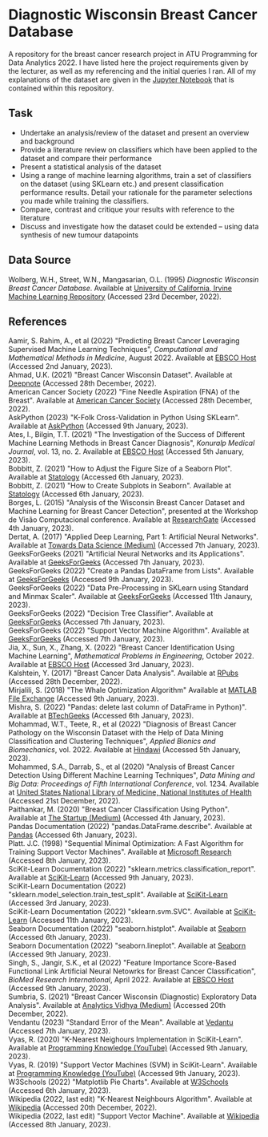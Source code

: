 # Diagnostic Wisconsin Breast Cancer Database

A repository for the breast cancer research project in ATU Programming for Data Analytics 2022. I have listed here the project requirements given by the lecturer, as well as my referencing and the initial queries I ran. All of my explanations of the dataset are given in the [Jupyter Notebook](assignment.ipynb) that is contained within this repository.

## Task

- Undertake an analysis/review of the dataset and present an overview and background
- Provide a literature review on classifiers which have been applied to the dataset and compare their performance
- Present a statistical analysis of the dataset
- Using a range of machine learning algorithms, train a set of classifiers on the dataset (using SKLearn etc.) and present classification performance results. Detail your rationale for the parameter selections you made while training the classifiers.
- Compare, contrast and critique your results with reference to the literature
- Discuss and investigate how the dataset could be extended – using data synthesis of new tumour datapoints

## Data Source

Wolberg, W.H., Street, W.N., Mangasarian, O.L. (1995) _Diagnostic Wisconsin Breast Cancer Database_. Available at [University of California, Irvine Machine Learning Repository](https://archive.ics.uci.edu/ml/datasets/Breast+Cancer+Wisconsin+%28Diagnostic%29) (Accessed 23rd December, 2022).

## References

Aamir, S. Rahim, A., et al (2022) "Predicting Breast Cancer Leveraging Supervised Machine Learning Techniques", _Computational and Mathematical Methods in Medicine_, August 2022. Available at [EBSCO Host](https://search.ebscohost.com/login.aspx?direct=true&AuthType=ip,sso&db=asn&AN=158544092&site=eds-live&scope=site&custid=s2873033) (Accessed 2nd January, 2023).
\
Ahmad, U.K. (2021) "Breast Cancer Wisconsin Dataset". Available at [Deepnote](https://deepnote.com/@umaima-khurshid-ahmad-a1fd/Wisconsin-Breast-Cancer-Analysis-7f141f92-beb3-42ac-a223-de5569144e9b) (Accessed 28th December, 2022).
\
American Cancer Society (2022) "Fine Needle Aspiration (FNA) of the Breast". Available at [American Cancer Society](https://www.cancer.org/cancer/breast-cancer/screening-tests-and-early-detection/breast-biopsy/fine-needle-aspiration-biopsy-of-the-breast.html) (Accessed 28th December, 2022).
\
AskPython (2023) "K-Folk Cross-Validation in Python Using SKLearn". Available at [AskPython](https://www.askpython.com/python/examples/k-fold-cross-validation) (Accessed 9th January, 2023).
\
Ates, I., Bilgin, T.T. (2021) "The Investigation of the Success of Different Machine Learning Methods in Breast Cancer Diagnosis", _Konuralp Medical Journal_, vol. 13, no. 2. Available at [EBSCO Host](https://search.ebscohost.com/login.aspx?direct=true&AuthType=ip,sso&db=asn&AN=160342385&site=eds-live&scope=site&custid=s2873033) (Accessed 5th January, 2023).
\
Bobbitt, Z. (2021) "How to Adjust the Figure Size of a Seaborn Plot". Available at [Statology](https://www.statology.org/seaborn-figure-size/) (Accessed 6th January, 2023).
\
Bobbitt, Z. (2021) "How to Create Subplots in Seaborn". Available at [Statology](https://www.statology.org/seaborn-subplots/) (Accessed 6th January, 2023).
\
Borges, L. (2015) "Analysis of the Wisconsin Breast Cancer Dataset and Machine Learning for Breast Cancer Detection", presented at the Workshop de Visão Computacional conference. Available at [ResearchGate](https://www.researchgate.net/publication/311950799_Analysis_of_the_Wisconsin_Breast_Cancer_Dataset_and_Machine_Learning_for_Breast_Cancer_Detection) (Accessed 4th January, 2023).
\
Dertat, A. (2017) "Applied Deep Learning, Part 1: Artificial Neural Networks". Available at [Towards Data Science (Medium)](https://towardsdatascience.com/applied-deep-learning-part-1-artificial-neural-networks-d7834f67a4f6) (Accessed 7th January, 2023).
\
GeeksForGeeks (2021) "Artificial Neural Networks and its Applications". Available at [GeeksForGeeks](https://www.geeksforgeeks.org/artificial-neural-networks-and-its-applications/) (Accessed 7th January, 2023).
\
GeeksForGeeks (2022) "Create a Pandas DataFrame from Lists". Available at [GeeksForGeeks](https://www.geeksforgeeks.org/create-a-pandas-dataframe-from-lists/) (Accessed 9th January, 2023).
\
GeeksForGeeks (2022) "Data Pre-Processing in SKLearn using Standard and Minmax Scaler". Available at [GeeksForGeeks](https://www.geeksforgeeks.org/data-pre-processing-wit-sklearn-using-standard-and-minmax-scaler/) (Accessed 11th Janaury, 2023).
\
GeeksForGeeks (2022) "Decision Tree Classifier". Available at [GeeksForGeeks](https://www.geeksforgeeks.org/decision-tree/) (Accessed 7th January, 2023).
\
GeeksForGeeks (2022) "Support Vector Machine Algorithm". Available at [GeeksForGeeks](https://www.geeksforgeeks.org/support-vector-machine-algorithm/) (Accessed 7th January, 2023).
\
Jia, X., Sun, X., Zhang, X. (2022) "Breast Cancer Identification Using Machine Learning", _Mathematical Problems in Engineering_, October 2022. Available at [EBSCO Host](https://search.ebscohost.com/login.aspx?direct=true&AuthType=ip,sso&db=asn&AN=159468373&site=eds-live&scope=site&custid=s2873033) (Accessed 3rd January, 2023).
\
Kalshtein, Y. (2017) "Breast Cancer Data Analysis". Available at [RPubs](https://rpubs.com/Yael_K/329390) (Accessed 28th December, 2022).
\
Mirjalili, S. (2018) "The Whale Optimization Algorithm" Available at [MATLAB File Exchange](https://uk.mathworks.com/matlabcentral/fileexchange/55667-the-whale-optimization-algorithm) (Accessed 9th January, 2023).
\
Mishra, S. (2022) "Pandas: delete last column of DataFrame in Python)". Available at [BTechGeeks](https://btechgeeks.com/pandas-delete-last-column-of-dataframe-in-python/) (Accessed 6th January, 2023).
\
Mohammad, W.T., Teete, R., et al (2022) "Diagnosis of Breast Cancer Pathology on the Wisconsin Dataset with the Help of Data Mining Classification and Clustering Techniques", _Applied Bionics and Biomechanics_, vol. 2022. Available at [Hindawi](https://doi.org/10.1155/2022/6187275) (Accessed 5th January, 2023).
\
Mohammed, S.A., Darrab, S., et al (2020) "Analysis of Breast Cancer Detection Using Different Machine Learning Techniques", _Data Mining and Big Data: Proceedings of Fifth International Conference_, vol. 1234. Available at [United States National Library of Medicine, National Institutes of Health](https://www.ncbi.nlm.nih.gov/pmc/articles/PMC7351679/) (Accessed 21st December, 2022).
\
Paithankar, M. (2020) "Breast Cancer Classification Using Python". Available at [The Startup (Medium)](https://medium.com/swlh/breast-cancer-classification-using-python-e83719e5f97d) (Accessed 4th January, 2023).
\
Pandas Documentation (2022) "pandas.DataFrame.describe". Available at [Pandas](https://pandas.pydata.org/pandas-docs/stable/reference/api/pandas.DataFrame.describe.html) (Accessed 6th January, 2023).
\
Platt. J.C. (1998) "Sequential Minimal Optimization: A Fast Algorithm for Training Support Vector Machines". Available at [Microsoft Research](https://www.microsoft.com/en-us/research/uploads/prod/1998/04/sequential-minimal-optimization.pdf) (Accessed 8th January, 2023).
\
SciKit-Learn Documentation (2022) "sklearn.metrics.classification_report". Available at [SciKit-Learn](https://scikit-learn.org/stable/modules/generated/sklearn.metrics.classification_report.html) (Accessed 9th January, 2023).
\
SciKit-Learn Documentation (2022) "sklearn.model_selection.train_test_split". Available at [SciKit-Learn](https://scikit-learn.org/stable/modules/generated/sklearn.model_selection.train_test_split.html) (Accessed 3rd January, 2023).
\
SciKit-Learn Documentation (2022) "sklearn.svm.SVC". Available at [SciKit-Learn](https://scikit-learn.org/stable/modules/generated/sklearn.svm.SVC.html) (Accessed 11th January, 2023).
\
Seaborn Documentation (2022) "seaborn.histplot". Available at [Seaborn](https://seaborn.pydata.org/generated/seaborn.histplot.html) (Accessed 6th January, 2023).
\
Seaborn Documentation (2022) "seaborn.lineplot". Available at [Seaborn](https://seaborn.pydata.org/generated/seaborn.lineplot.html) (Accessed 9th January, 2023).
\
Singh, S., Jangir, S.K., et al (2022) "Feature Importance Score-Based Functional Link Artificial Neural Netowrks for Breast Cancer Classification", _BioMed Research International_, April 2022. Available at [EBSCO Host](https://search.ebscohost.com/login.aspx?direct=true&AuthType=ip,sso&db=ccm&AN=156080159&site=eds-live&scope=site&custid=s2873033) (Accessed 9th January, 2023).
\
Sumbria, S. (2021) "Breast Cancer Wisconsin (Diagnostic) Exploratory Data Analysis". Available at [Analytics Vidhya (Medium)](https://medium.com/analytics-vidhya/breast-cancer-diagnostic-dataset-eda-fa0de80f15bd) (Accessed 20th December, 2022).
\
Vendantu (2023) "Standard Error of the Mean". Available at [Vedantu](https://www.vedantu.com/maths/standard-error-of-the-mean) (Accessed 7th January, 2023).
\
Vyas, R. (2020) "K-Nearest Neighours Implementation in SciKit-Learn". Available at [Programming Knowledge (YouTube)](https://www.youtube.com/watch?v=OO7Y5wQWnQs) (Accessed 9th January, 2023).
\
Vyas, R. (2019) "Support Vector Machines (SVM) in SciKit-Learn". Available at [Programming Knowledge (YouTube)](https://www.youtube.com/watch?v=zEabrO9l1vg) (Accessed 9th January, 2023).
\
W3Schools (2022) "Matplotlib Pie Charts". Available at [W3Schools](https://www.w3schools.com/python/matplotlib_pie_charts.asp) (Accessed 6th January, 2023).
\
Wikipedia (2022, last edit) "K-Nearest Neighbours Algorithm". Available at [Wikipedia](https://en.wikipedia.org/wiki/K-nearest_neighbors_algorithm) (Accessed 20th December, 2022).
\
Wikipedia (2022, last edit) "Support Vector Machine". Available at [Wikipedia](https://en.wikipedia.org/wiki/Support_vector_machine) (Accessed 8th January, 2023).
